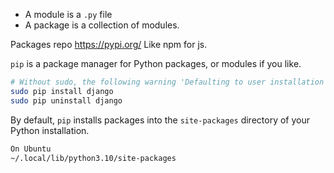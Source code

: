 - A module is a `.py` file
- A package is a collection of modules.

Packages repo https://pypi.org/ Like npm for js.

`pip` is a package manager for Python packages, or modules if you like.

```bash
# Without sudo, the following warning 'Defaulting to user installation because normal site-packages is not writeable'
sudo pip install django
sudo pip uninstall django
```

By default, `pip` installs packages into the `site-packages` directory of your Python installation.

```bash
On Ubuntu
~/.local/lib/python3.10/site-packages
```

